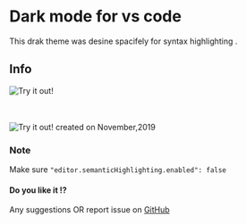 # Dark mode for vs code

This drak theme was desine spacifely for syntax highlighting .

## Info

![Try it out!](https://raw.githubusercontent.com/nurmohammed840/VSC.ext/master/JustBlack/one.png)</br></br></br>

![Try it out!](https://raw.githubusercontent.com/nurmohammed840/VSC.ext/master/JustBlack/two.png)
created on November,2019

### Note

Make sure <code>"editor.semanticHighlighting.enabled": false </code>

#### Do you like it !?

Any suggestions OR report issue on <a href="https://github.com/nurmohammed840/VSC.ext">GitHub</a>
